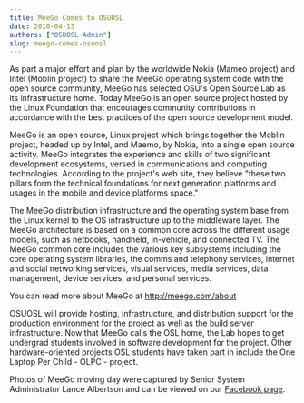 ```yaml
---
title: MeeGo Comes to OSUOSL
date: 2010-04-13
authors: ["OSUOSL Admin"]
slug: meego-comes-osuosl
---
```


As part a major effort and plan by the worldwide Nokia (Mameo project) and Intel
(Moblin project) to share the MeeGo operating system code with the open source
community, MeeGo has selected OSU's Open Source Lab as its infrastructure home.
Today MeeGo is an open source project hosted by the Linux Foundation that
encourages community contributions in accordance with the best practices of the
open source development model.

MeeGo is an open source, Linux project which brings together the Moblin project,
headed up by Intel, and Maemo, by Nokia, into a single open source activity.
MeeGo integrates the experience and skills of two significant development
ecosystems, versed in communications and computing technologies. According to
the project's web site, they believe "these two pillars form the technical
foundations for next generation platforms and usages in the mobile and device
platforms space."

The MeeGo distribution infrastructure and the operating system base from the
Linux kernel to the OS infrastructure up to the middleware layer. The MeeGo
architecture is based on a common core across the different usage models, such
as netbooks, handheld, in-vehicle, and connected TV. The MeeGo common core
includes the various key subsystems including the core operating system
libraries, the comms and telephony services, internet and social networking
services, visual services, media services, data management, device services, and
personal services.

You can read more about MeeGo at http://meego.com/about

OSUOSL will provide hosting, infrastructure, and distribution support for the
production environment for the project as well as the build server
infrastructure. Now that MeeGo calls the OSL home, the Lab hopes to get
undergrad students involved in software development for the project. Other
hardware-oriented projects OSL students have taken part in include the One
Laptop Per Child - OLPC - project.

Photos of MeeGo moving day were captured by Senior System Administrator Lance
Albertson and can be viewed on our [Facebook page](http://www.facebook.com/album.php?aid=161139&id=9136692949&ref=mf).


